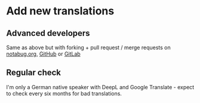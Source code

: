 # Add new translations

## Advanced developers

Same as above but with forking + pull request / merge requests on [notabug.org](https://notabug.org/Tobiwan/ffupdater/pulls),
[GitHub](https://github.com/Tobi823/ffupdater/pulls) or [GitLab](https://gitlab.com/Tobiwan/ffupdater_gitlab/-/merge_requests)

## Regular check

I'm only a German native speaker with DeepL and Google Translate - expect to check every six months for bad translations.
